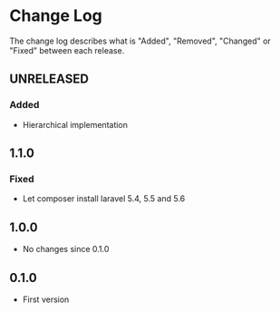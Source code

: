 # Change Log

The change log describes what is "Added", "Removed", "Changed" or "Fixed" between each release.
## UNRELEASED

### Added

* Hierarchical implementation

## 1.1.0

### Fixed

* Let composer install laravel 5.4, 5.5 and 5.6

## 1.0.0

* No changes since 0.1.0

## 0.1.0

* First version
